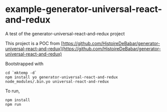 # example-generator-universal-react-and-redux
A test of the generator-universal-react-and-redux project

This project is a POC from [https://github.com/HistoireDeBabar/generator-universal-react-and-redux](https://github.com/HistoireDeBabar/generator-universal-react-and-redux)

Bootstrapped with
```
cd `mktemp -d`
npm install yo generator-universal-react-and-redux
node_modules/.bin.yo universal-react-and-redux
```

To run,
```
npm install
npm run
```
